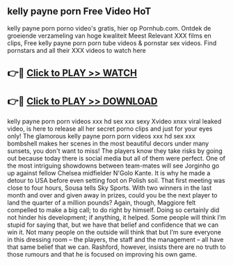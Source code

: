 ## kelly payne porn Free Video HoT 

kelly payne porn porno video's gratis, hier op Pornhub.com. Ontdek de groeiende verzameling van hoge kwaliteit Meest Relevant XXX films en clips,
Free kelly payne porn porn tube videos & pornstar sex videos. Find pornstars and all their XXX videos to watch here


## 👉🔴 [Click to PLAY >> WATCH](http://us.freeplayer.one?title=kelly_payne_porn&ref=16D)

## 👉🔴 [Click to PLAY >> DOWNLOAD](http://us.freeplayer.one?title=kelly_payne_porn&ref=16D)


kelly payne porn porn videos xxx hd sex xxx sexy Xvideo xnxx viral leaked video, is here to release all her secret porno clips and just for your eyes only! The glamorous kelly payne porn porn videos xxx hd sex xxx bombshell makes her scenes in the most beautiful decors under many sunsets, you don't want to miss! The players know they take risks by going out because today there is social media but all of them were perfect. One of the most intriguing showdowns between team-mates will see Jorginho go up against fellow Chelsea midfielder N'Golo Kante. It is why he made a detour to USA before even setting foot on Polish soil. That first meeting was close to four hours, Sousa tells Sky Sports. With two winners in the last month and over and given away in prizes, could you be the next player to land the quarter of a million pounds? Again, though, Maggiore felt compelled to make a big call; to do right by himself. Doing so certainly did not hinder his development; if anything, it helped. Some people will think I’m stupid for saying that, but we have that belief and confidence that we can win it. Not many people on the outside will think that but I’m sure everyone in this dressing room – the players, the staff and the management – all have that same belief that we can. Rashford, however, insists there are no truth to those rumours and that he is focused on improving his own game.